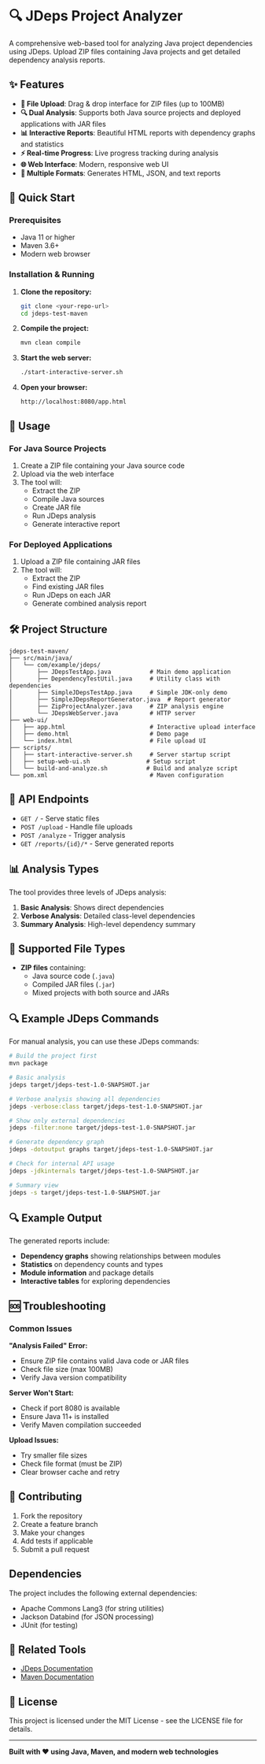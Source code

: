 # 🔍 JDeps Project Analyzer

A comprehensive web-based tool for analyzing Java project dependencies using JDeps. Upload ZIP files containing Java projects and get detailed dependency analysis reports.

## ✨ Features

- **📁 File Upload**: Drag & drop interface for ZIP files (up to 100MB)
- **🔍 Dual Analysis**: Supports both Java source projects and deployed applications with JAR files
- **📊 Interactive Reports**: Beautiful HTML reports with dependency graphs and statistics
- **⚡ Real-time Progress**: Live progress tracking during analysis
- **🌐 Web Interface**: Modern, responsive web UI
- **🔧 Multiple Formats**: Generates HTML, JSON, and text reports

## 🚀 Quick Start

### Prerequisites
- Java 11 or higher
- Maven 3.6+
- Modern web browser

### Installation & Running

1. **Clone the repository:**
   ```bash
   git clone <your-repo-url>
   cd jdeps-test-maven
   ```

2. **Compile the project:**
   ```bash
   mvn clean compile
   ```

3. **Start the web server:**
   ```bash
   ./start-interactive-server.sh
   ```

4. **Open your browser:**
   ```
   http://localhost:8080/app.html
   ```

## 📖 Usage

### For Java Source Projects
1. Create a ZIP file containing your Java source code
2. Upload via the web interface
3. The tool will:
   - Extract the ZIP
   - Compile Java sources
   - Create JAR file
   - Run JDeps analysis
   - Generate interactive report

### For Deployed Applications
1. Upload a ZIP file containing JAR files
2. The tool will:
   - Extract the ZIP
   - Find existing JAR files
   - Run JDeps on each JAR
   - Generate combined analysis report

## 🛠 Project Structure

```
jdeps-test-maven/
├── src/main/java/
│   └── com/example/jdeps/
│       ├── JDepsTestApp.java           # Main demo application
│       ├── DependencyTestUtil.java     # Utility class with dependencies
│       ├── SimpleJDepsTestApp.java     # Simple JDK-only demo
│       ├── SimpleJDepsReportGenerator.java  # Report generator
│       ├── ZipProjectAnalyzer.java     # ZIP analysis engine
│       └── JDepsWebServer.java         # HTTP server
├── web-ui/
│   ├── app.html                        # Interactive upload interface
│   ├── demo.html                       # Demo page
│   └── index.html                      # File upload UI
├── scripts/
│   ├── start-interactive-server.sh     # Server startup script
│   ├── setup-web-ui.sh                # Setup script
│   └── build-and-analyze.sh           # Build and analyze script
└── pom.xml                             # Maven configuration
```

## 🔧 API Endpoints

- `GET /` - Serve static files
- `POST /upload` - Handle file uploads
- `POST /analyze` - Trigger analysis
- `GET /reports/{id}/*` - Serve generated reports

## 📊 Analysis Types

The tool provides three levels of JDeps analysis:

1. **Basic Analysis**: Shows direct dependencies
2. **Verbose Analysis**: Detailed class-level dependencies
3. **Summary Analysis**: High-level dependency summary

## 🎯 Supported File Types

- **ZIP files** containing:
  - Java source code (`.java`)
  - Compiled JAR files (`.jar`)
  - Mixed projects with both source and JARs

## 🔍 Example JDeps Commands

For manual analysis, you can use these JDeps commands:

```bash
# Build the project first
mvn package

# Basic analysis
jdeps target/jdeps-test-1.0-SNAPSHOT.jar

# Verbose analysis showing all dependencies
jdeps -verbose:class target/jdeps-test-1.0-SNAPSHOT.jar

# Show only external dependencies
jdeps -filter:none target/jdeps-test-1.0-SNAPSHOT.jar

# Generate dependency graph
jdeps -dotoutput graphs target/jdeps-test-1.0-SNAPSHOT.jar

# Check for internal API usage
jdeps -jdkinternals target/jdeps-test-1.0-SNAPSHOT.jar

# Summary view
jdeps -s target/jdeps-test-1.0-SNAPSHOT.jar
```

## 🔍 Example Output

The generated reports include:
- **Dependency graphs** showing relationships between modules
- **Statistics** on dependency counts and types
- **Module information** and package details
- **Interactive tables** for exploring dependencies

## 🆘 Troubleshooting

### Common Issues

**"Analysis Failed" Error:**
- Ensure ZIP file contains valid Java code or JAR files
- Check file size (max 100MB)
- Verify Java version compatibility

**Server Won't Start:**
- Check if port 8080 is available
- Ensure Java 11+ is installed
- Verify Maven compilation succeeded

**Upload Issues:**
- Try smaller file sizes
- Check file format (must be ZIP)
- Clear browser cache and retry

## 🤝 Contributing

1. Fork the repository
2. Create a feature branch
3. Make your changes
4. Add tests if applicable
5. Submit a pull request

## Dependencies

The project includes the following external dependencies:
- Apache Commons Lang3 (for string utilities)
- Jackson Databind (for JSON processing)
- JUnit (for testing)

## 🔗 Related Tools

- [JDeps Documentation](https://docs.oracle.com/javase/8/docs/technotes/tools/unix/jdeps.html)
- [Maven Documentation](https://maven.apache.org/guides/)

## 📝 License

This project is licensed under the MIT License - see the LICENSE file for details.

---

**Built with ❤️ using Java, Maven, and modern web technologies**
